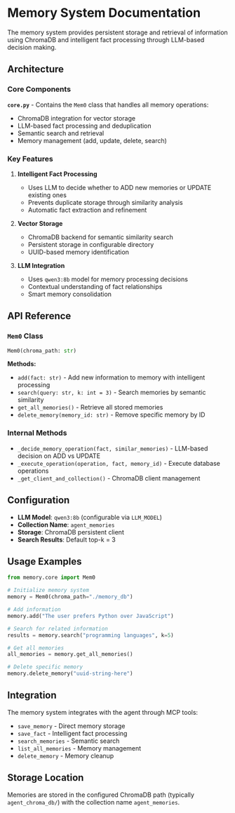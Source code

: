 # Memory System Documentation

The memory system provides persistent storage and retrieval of information using ChromaDB and intelligent fact processing through LLM-based decision making.

## Architecture

### Core Components

**`core.py`** - Contains the `Mem0` class that handles all memory operations:
- ChromaDB integration for vector storage
- LLM-based fact processing and deduplication
- Semantic search and retrieval
- Memory management (add, update, delete, search)

### Key Features

1. **Intelligent Fact Processing**
   - Uses LLM to decide whether to ADD new memories or UPDATE existing ones
   - Prevents duplicate storage through similarity analysis
   - Automatic fact extraction and refinement

2. **Vector Storage**
   - ChromaDB backend for semantic similarity search
   - Persistent storage in configurable directory
   - UUID-based memory identification

3. **LLM Integration**
   - Uses `qwen3:8b` model for memory processing decisions
   - Contextual understanding of fact relationships
   - Smart memory consolidation

## API Reference

### `Mem0` Class

```python
Mem0(chroma_path: str)
```

**Methods:**

- `add(fact: str)` - Add new information to memory with intelligent processing
- `search(query: str, k: int = 3)` - Search memories by semantic similarity
- `get_all_memories()` - Retrieve all stored memories
- `delete_memory(memory_id: str)` - Remove specific memory by ID

### Internal Methods

- `_decide_memory_operation(fact, similar_memories)` - LLM-based decision on ADD vs UPDATE
- `_execute_operation(operation, fact, memory_id)` - Execute database operations
- `_get_client_and_collection()` - ChromaDB client management

## Configuration

- **LLM Model**: `qwen3:8b` (configurable via `LLM_MODEL`)
- **Collection Name**: `agent_memories`
- **Storage**: ChromaDB persistent client
- **Search Results**: Default top-k = 3

## Usage Examples

```python
from memory.core import Mem0

# Initialize memory system
memory = Mem0(chroma_path="./memory_db")

# Add information
memory.add("The user prefers Python over JavaScript")

# Search for related information
results = memory.search("programming languages", k=5)

# Get all memories
all_memories = memory.get_all_memories()

# Delete specific memory
memory.delete_memory("uuid-string-here")
```

## Integration

The memory system integrates with the agent through MCP tools:
- `save_memory` - Direct memory storage
- `save_fact` - Intelligent fact processing
- `search_memories` - Semantic search
- `list_all_memories` - Memory management
- `delete_memory` - Memory cleanup

## Storage Location

Memories are stored in the configured ChromaDB path (typically `agent_chroma_db/`) with the collection name `agent_memories`.